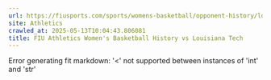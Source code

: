 ```yaml
---
url: https://fiusports.com/sports/womens-basketball/opponent-history/louisiana-tech/22
site: Athletics
crawled_at: 2025-05-13T10:04:43.806081
title: FIU Athletics Women's Basketball History vs Louisiana Tech
---
```


Error generating fit markdown: '<' not supported between instances of 'int' and 'str'